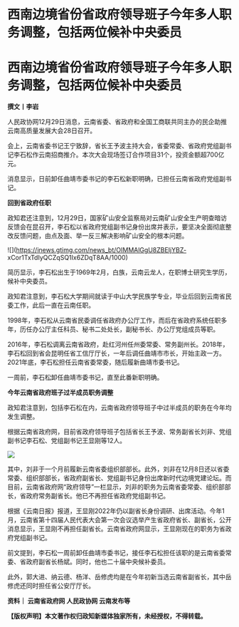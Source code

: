 # 西南边境省份省政府领导班子今年多人职务调整，包括两位候补中央委员

# 西南边境省份省政府领导班子今年多人职务调整，包括两位候补中央委员

**撰文丨李岩**

人民政协网12月29日消息，云南省委、省政府和全国工商联共同主办的民企助推云南高质量发展大会28日召开。

会上，云南省委书记王宁致辞，省长王予波主持大会，省委常委、省政府党组副书记李石松作云南招商推介。本次大会现场签订合作项目31个，投资金额超700亿元。

消息显示，日前卸任曲靖市委书记的李石松新职明确，已担任云南省政府党组副书记。

**回到省政府任职**

政知君还注意到，12月29日，国家矿山安全监察局对云南矿山安全生产明查暗访反馈会在昆召开，李石松以省政府党组副书记身份出席并表示，要坚决全面彻底整改反馈问题，由点及面、举一反三解决影响矿山安全的根本问题。

![](https://inews.gtimg.com/news_bt/OIMMAlGgU8ZBEIjYBZ-
xCor1TxTdIyQCZqSQ1Ix6ZDqT8AA/1000)

简历显示，李石松出生于1969年2月，白族，云南云龙人，在职博士研究生学历，候补中央委员。

政知君注意到，李石松大学期间就读于中山大学民族学专业，毕业后回到云南省民委工作，此后一直在云南任职。

1998年，李石松从云南省民委调任省政府办公厅工作，而后在省政府系统任职多年，历任办公厅主任科员、秘书二处处长，副秘书长、办公厅党组成员等职。

2016年，李石松调离云南省政府，赴红河州任州委常委、常务副州长。2018年，李石松回到省会昆明任省工信厅厅长，一年后调任曲靖市市长，开始主政一方。2021年底，李石松担任云南省委常委，随后履新曲靖市委书记。

一周前，李石松卸任曲靖市委书记，直至此番新职明确。

**今年云南省政府班子过半成员职务调整**

政知君注意到，包括李石松在内，云南省政府领导班子中过半成员的职务在今年均发生调整。

根据云南省政府网，目前省政府领导班子包括省长王予波、常务副省长刘非、党组副书记李石松、党组副书记王显刚等12人。

![](https://inews.gtimg.com/news_bt/OqMxec7n4xxvd59CAF4mcXCiFHrhOIYnmpyfHCg514vRkAA/1000)

其中，刘非于一个月前履新云南省委组织部部长。此外，刘非在12月8日还以省委常委、组织部部长，省政府副省长、党组副书记身份出席新时代边境党建论坛。而目前，云南省政府网“政府领导”一栏显示，刘非的职务为云南省委常委、组织部部长，省政府常务副省长。他已不再担任省政府党组副书记。

根据《云南日报》报道，王显刚2022年仍以副省长身份调研、出席活动。今年1月，云南省第十四届人民代表大会第一次会议选举产生省政府省长、副省长，公开消息显示，王显刚不再担任副省长。云南省政府网显示，王显刚现在的职务为省政府党组副书记。

前文提到，李石松一周前卸任曲靖市委书记，接任李石松担任该职的是云南省委常委、省政府副省长杨斌。同时，他也二十届中央候补委员。

此外，郭大进、纳云德、杨洋、岳修虎均是在今年初新当选云南省副省长，其中岳修虎还同时担任省公安厅厅长。

**资料｜ 云南省政府网 人民政协网 云南发布等**

**【版权声明】本文著作权归政知新媒体独家所有，未经授权，不得转载。**

